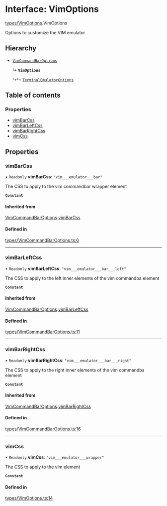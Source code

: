 # Interface: VimOptions

[types/VimOptions](../wiki/types.VimOptions).VimOptions

Options to customize the VIM emulator

## Hierarchy

- [`VimCommandBarOptions`](../wiki/types.VimCommandBarOptions.VimCommandBarOptions)

  ↳ **`VimOptions`**

  ↳↳ [`TerminalEmulatorOptions`](../wiki/types.TerminalEmulatorOptions.TerminalEmulatorOptions)

## Table of contents

### Properties

- [vimBarCss](../wiki/types.VimOptions.VimOptions#vimbarcss)
- [vimBarLeftCss](../wiki/types.VimOptions.VimOptions#vimbarleftcss)
- [vimBarRightCss](../wiki/types.VimOptions.VimOptions#vimbarrightcss)
- [vimCss](../wiki/types.VimOptions.VimOptions#vimcss)

## Properties

### vimBarCss

• `Readonly` **vimBarCss**: ``"vim___emulator___bar"``

The CSS to apply to the vim commandbar wrapper element

**`Constant`**

#### Inherited from

[VimCommandBarOptions](../wiki/types.VimCommandBarOptions.VimCommandBarOptions).[vimBarCss](../wiki/types.VimCommandBarOptions.VimCommandBarOptions#vimbarcss)

#### Defined in

[types/VimCommandBarOptions.ts:6](https://github.com/LucEnden/unix-terminal-emulator/blob/9acf7af/src/types/VimCommandBarOptions.ts#L6)

___

### vimBarLeftCss

• `Readonly` **vimBarLeftCss**: ``"vim___emulator___bar___left"``

The CSS to apply to the left inner elements of the vim commandba element

**`Constant`**

#### Inherited from

[VimCommandBarOptions](../wiki/types.VimCommandBarOptions.VimCommandBarOptions).[vimBarLeftCss](../wiki/types.VimCommandBarOptions.VimCommandBarOptions#vimbarleftcss)

#### Defined in

[types/VimCommandBarOptions.ts:11](https://github.com/LucEnden/unix-terminal-emulator/blob/9acf7af/src/types/VimCommandBarOptions.ts#L11)

___

### vimBarRightCss

• `Readonly` **vimBarRightCss**: ``"vim___emulator___bar___right"``

The CSS to apply to the right inner elements of the vim commandba element

**`Constant`**

#### Inherited from

[VimCommandBarOptions](../wiki/types.VimCommandBarOptions.VimCommandBarOptions).[vimBarRightCss](../wiki/types.VimCommandBarOptions.VimCommandBarOptions#vimbarrightcss)

#### Defined in

[types/VimCommandBarOptions.ts:16](https://github.com/LucEnden/unix-terminal-emulator/blob/9acf7af/src/types/VimCommandBarOptions.ts#L16)

___

### vimCss

• `Readonly` **vimCss**: ``"vim___emulator___wrapper"``

The CSS to apply to the vim element

**`Constant`**

#### Defined in

[types/VimOptions.ts:14](https://github.com/LucEnden/unix-terminal-emulator/blob/9acf7af/src/types/VimOptions.ts#L14)
